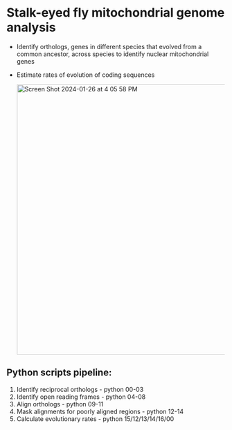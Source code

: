 # **Stalk-eyed fly mitochondrial genome analysis** 

- Identify orthologs, genes in different species that evolved from a common ancestor, across species to identify nuclear mitochondrial genes
- Estimate rates of evolution of coding sequences

    <img width="624" alt="Screen Shot 2024-01-26 at 4 05 58 PM" src="https://github.com/sylviemarie/Stalk-Eyed-Fly-Genomics/assets/116887272/769faf8b-bff1-44dc-b547-76531cf464ac">


## Python scripts pipeline:
1. Identify reciprocal orthologs - python 00-03
2. Identify open reading frames - python 04-08
3. Align orthologs - python 09-11
4. Mask alignments for poorly aligned regions - python 12-14
5. Calculate evolutionary rates - python 15/12/13/14/16/00 
